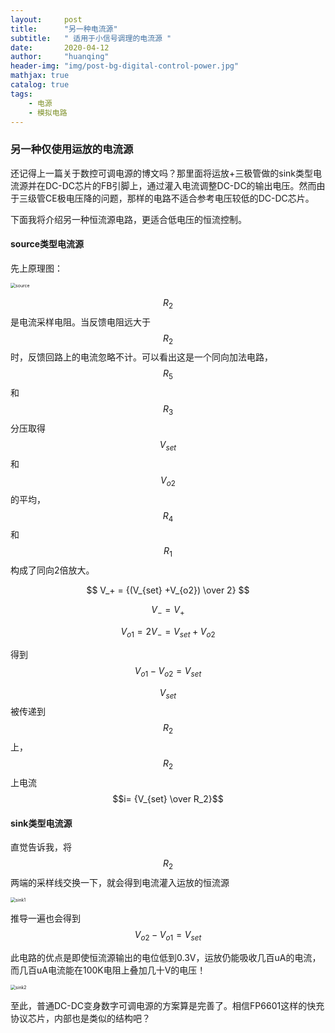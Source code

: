 ```yaml
---
layout:     post
title:      "另一种电流源"
subtitle:   " 适用于小信号调理的电流源 "
date:       2020-04-12
author:     "huanqing"
header-img: "img/post-bg-digital-control-power.jpg"
mathjax: true
catalog: true
tags:
    - 电源
    - 模拟电路
---
```


### 另一种仅使用运放的电流源

还记得上一篇关于数控可调电源的博文吗？那里面将运放+三极管做的sink类型电流源并在DC-DC芯片的FB引脚上，通过灌入电流调整DC-DC的输出电压。然而由于三级管CE极电压降的问题，那样的电路不适合参考电压较低的DC-DC芯片。

下面我将介绍另一种恒流源电路，更适合低电压的恒流控制。

#### source类型电流源

先上原理图：

<img src="https://s1.ax1x.com/2020/07/11/UQzTG8.jpg" alt="source" style="zoom: 50%;" />

$$R_2$$ 是电流采样电阻。当反馈电阻远大于 $$R_2$$ 时，反馈回路上的电流忽略不计。可以看出这是一个同向加法电路， $$R_5$$ 和 $$R_3$$ 分压取得 $$V_{set}$$ 和 $$V_{o2}$$ 的平均，$$R_4$$ 和 $$R_1$$ 构成了同向2倍放大。


$$
V_+ = {(V_{set} +V_{o2}) \over 2}
$$

$$
V_- = V_+
$$

$$
V_{o1} = 2V_- = V_{set} +V_{o2}
$$

得到
$$
V_{o1} - V_{o2} = V_{set}
$$

$$V_{set}$$ 被传递到 $$R_2$$ 上，$$R_2$$ 上电流 $$i= {V_{set} \over R_2}$$

#### sink类型电流源

直觉告诉我，将 $$R_2$$ 两端的采样线交换一下，就会得到电流灌入运放的恒流源

<img src="https://s1.ax1x.com/2020/07/11/UlSSiV.jpg" alt="sink1" style="zoom: 50%;" />

推导一遍也会得到  $$V_{o2} - V_{o1} = V_{set}$$

此电路的优点是即使恒流源输出的电位低到0.3V，运放仍能吸收几百uA的电流，而几百uA电流能在100K电阻上叠加几十V的电压！

<img src="https://s1.ax1x.com/2020/07/11/UlS9RU.jpg" alt="sink2" style="zoom: 50%;" />

至此，普通DC-DC变身数字可调电源的方案算是完善了。相信FP6601这样的快充协议芯片，内部也是类似的结构吧？
